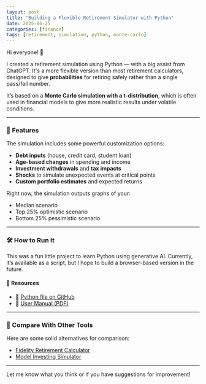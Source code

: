```yaml
---
layout: post
title: "Building a Flexible Retirement Simulator with Python"
date: 2025-06-25
categories: [finance]
tags: [retirement, simulation, python, monte-carlo]
---
```


Hi everyone! 👋

I created a retirement simulation using Python — with a big assist from ChatGPT. It's a more flexible version than most retirement calculators, designed to give **probabilities** for retiring safely rather than a single pass/fail number.

It’s based on a **Monte Carlo simulation with a t-distribution**, which is often used in financial models to give more realistic results under volatile conditions.

---

### 🧮 Features

The simulation includes some powerful customization options:

- **Debt inputs** (house, credit card, student loan)
- **Age-based changes** in spending and income
- **Investment withdrawals** and **tax impacts**
- **Shocks** to simulate unexpected events at critical points
- **Custom portfolio estimates** and expected returns

Right now, the simulation outputs graphs of your:
- Median scenario
- Top 25% optimistic scenario
- Bottom 25% pessimistic scenario

---

### 🛠️ How to Run It

This was a fun little project to learn Python using generative AI. Currently, it’s available as a script, but I hope to build a browser-based version in the future.

#### 🔗 Resources

- 🐍 [Python file on GitHub](https://github.com/JamesTsay-12/Finance-public-/blob/main/retirementF.py)  
- 📄 [User Manual (PDF)](https://github.com/JamesTsay-12/Finance-public-/blob/main/User_Guide_Portfolio_Simulation060425-2.pdf)

---

### 🧭 Compare With Other Tools

Here are some solid alternatives for comparison:

- [Fidelity Retirement Calculator](https://digital.fidelity.com/stgw/digital/planning/retirement/retirement-income-calculator/)
- [Model Investing Simulator](https://modelinvesting.com/retirement-calculator/)

---

Let me know what you think or if you have suggestions for improvement!
